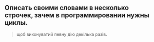 ## Описать своими словами в несколько строчек, зачем в программировании нужны циклы.
>  щоб виконуватий певну дію декілька разів.
